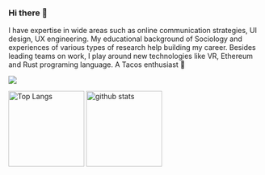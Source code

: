 ### Hi there 👋

I have expertise in wide areas such as online communication strategies, UI design, UX engineering. My educational background of Sociology and experiences of various types of research help building my career. Besides leading teams on work, I play around new technologies like VR, Ethereum and Rust programing language. A Tacos enthusiast 🌮

![](https://komarev.com/ghpvc/?username=putchom&color=1d00ff)

<p align="left"> 
  <img alt="Top Langs" height="150px" src="https://github-readme-stats.vercel.app/api/top-langs/?username=putchom&layout=compact&show_icons=true&theme=onedark" />
  <img alt="github stats" height="150px" src="https://github-readme-stats.vercel.app/api?username=putchom&theme=onedark&show_icons=ture" />
</p>

<!--
**putchom/putchom** is a ✨ _special_ ✨ repository because its `README.md` (this file) appears on your GitHub profile.

Here are some ideas to get you started:

- 🔭 I’m currently working on ...
- 🌱 I’m currently learning ...
- 👯 I’m looking to collaborate on ...
- 🤔 I’m looking for help with ...
- 💬 Ask me about ...
- 📫 How to reach me: ...
- 😄 Pronouns: ...
- ⚡ Fun fact: ...
-->

